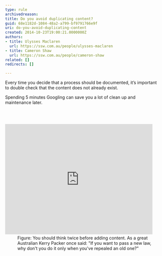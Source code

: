 ```yaml
---
type: rule
archivedreason: 
title: Do you avoid duplicating content?
guid: 68e1182d-1084-48a2-a799-bf9791766e9f
uri: do-you-avoid-duplicating-content
created: 2014-10-23T19:00:21.0000000Z
authors:
- title: Ulysses Maclaren
  url: https://ssw.com.au/people/ulysses-maclaren
- title: Cameron Shaw
  url: https://ssw.com.au/people/cameron-shaw
related: []
redirects: []

---
```



<p class="p1">Every time you decide that a process should be documented, it’s important to double check that the content does not already exist.&#160;</p><p class="p1">Spending 5 minutes Googling can save you a lot of clean up and maintenance later.</p>
<br><excerpt class='endintro'></excerpt><br>
<dl class="image"><dt>
      <iframe width="480" height="360" src="http&#58;//www.youtube.com/embed/LnwYoOeWZGA?rel=0" frameborder="0"></iframe>​</dt><dd>Figure&#58; You should think twice before adding content. As a great Australian Kerry Packer once said&#58; &quot;If you want to pass a new law, why don'​t you do it only when you've repealed an old one?&quot;</dd></dl>


